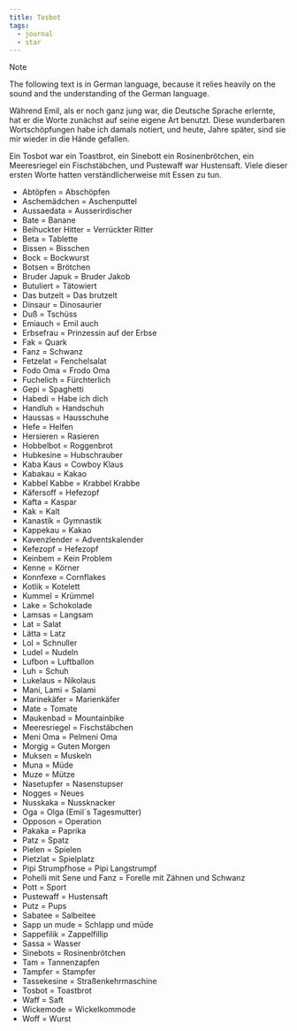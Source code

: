 ```yaml
---
title: Tosbot
tags: 
  - journal
  - star
---
```

> [!Note]
> The following text is in German language, because it relies heavily on the sound and the understanding of the German language.

Während Emil, als er noch ganz jung war, die Deutsche Sprache erlernte, hat er die Worte zunächst auf seine eigene Art benutzt. Diese wunderbaren Wortschöpfungen habe ich damals notiert, und heute, Jahre später, sind sie mir wieder in die Hände gefallen.

Ein Tosbot war ein Toastbrot, ein Sinebott ein Rosinenbrötchen, ein Meeresriegel ein Fischstäbchen, und Pustewaff war Hustensaft. Viele dieser ersten Worte hatten verständlicherweise mit Essen zu tun. 

* Abtöpfen = Abschöpfen
* Aschemädchen = Aschenputtel
* Aussaedata = Ausserirdischer
* Bate = Banane
* Beihuckter Hitter = Verrückter Ritter
* Beta = Tablette
* Bissen = Bisschen
* Bock = Bockwurst
* Botsen = Brötchen
* Bruder Japuk = Bruder Jakob
* Butuliert = Tätowiert
* Das butzelt = Das brutzelt
* Dinsaur = Dinosaurier
* Duß = Tschüss
* Emiauch = Emil auch
* Erbsefrau = Prinzessin auf der Erbse
* Fak = Quark
* Fanz = Schwanz
* Fetzelat = Fenchelsalat
* Fodo Oma = Frodo Oma
* Fuchelich = Fürchterlich
* Gepi = Spaghetti
* Habedi = Habe ich dich
* Handluh = Handschuh
* Haussas = Hausschuhe
* Hefe = Helfen
* Hersieren = Rasieren
* Hobbelbot = Roggenbrot
* Hubkesine = Hubschrauber
* Kaba Kaus = Cowboy Klaus
* Kabakau = Kakao
* Kabbel Kabbe = Krabbel Krabbe
* Käfersoff = Hefezopf
* Kafta = Kaspar
* Kak = Kalt
* Kanastik = Gymnastik
* Kappekau = Kakao
* Kavenzlender = Adventskalender
* Kefezopf = Hefezopf
* Keinbem = Kein Problem
* Kenne = Körner
* Konnfexe = Cornflakes
* Kotlik = Kotelett
* Kummel = Krümmel
* Lake = Schokolade
* Lamsas = Langsam
* Lat = Salat
* Lätta = Latz
* Lol = Schnuller
* Ludel = Nudeln
* Lufbon = Luftballon
* Luh = Schuh
* Lukelaus = Nikolaus
* Mani, Lami = Salami 
* Marinekäfer = Marienkäfer
* Mate = Tomate
* Maukenbad = Mountainbike
* Meeresriegel = Fischstäbchen
* Meni Oma = Pelmeni Oma
* Morgig = Guten Morgen
* Muksen = Muskeln
* Muna = Müde
* Muze = Mütze
* Nasetupfer = Nasenstupser
* Nogges = Neues
* Nusskaka = Nussknacker
* Oga = Olga (Emil´s Tagesmutter)
* Opposon = Operation
* Pakaka = Paprika
* Patz = Spatz
* Pielen = Spielen
* Pietzlat = Spielplatz
* Pipi Strumpfhose = Pipi Langstrumpf
* Pohelli mit Sene und Fanz = Forelle mit Zähnen und Schwanz
* Pott = Sport
* Pustewaff = Hustensaft
* Putz = Pups
* Sabatee = Salbeitee
* Sapp un mude = Schlapp und müde
* Sappefilik = Zappelfillip
* Sassa = Wasser
* Sinebots = Rosinenbrötchen
* Tam = Tannenzapfen
* Tampfer = Stampfer
* Tassekesine = Straßenkehrmaschine
* Tosbot = Toastbrot
* Waff = Saft
* Wickemode = Wickelkommode
* Woff = Wurst